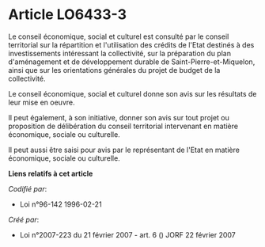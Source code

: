 # Article LO6433-3

Le conseil économique, social et culturel est consulté par le conseil territorial sur la répartition et l'utilisation des
crédits de l'Etat destinés à des investissements intéressant la collectivité, sur la préparation du plan d'aménagement et de
développement durable de Saint-Pierre-et-Miquelon, ainsi que sur les orientations générales du projet de budget de la
collectivité.

Le conseil économique, social et culturel donne son avis sur les résultats de leur mise en oeuvre.

Il peut également, à son initiative, donner son avis sur tout projet ou proposition de délibération du conseil territorial
intervenant en matière économique, sociale ou culturelle.

Il peut aussi être saisi pour avis par le représentant de l'Etat en matière économique, sociale ou culturelle.

**Liens relatifs à cet article**

_Codifié par_:

  - Loi n°96-142 1996-02-21

_Créé par_:

  - Loi n°2007-223 du 21 février 2007 - art. 6 () JORF 22 février 2007
